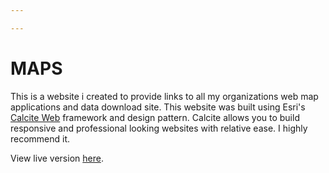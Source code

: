 ```yaml
---

---
```


# MAPS
This is a website i created to provide links to all my organizations web map applications and data download site.  This website was built using Esri's [Calcite Web](http://esri.github.io/calcite-web/) framework and design pattern. Calcite allows you to build responsive and professional looking websites with relative ease.  I highly recommend it.



View live version [here](https://gis.lrwu.com/maps).









### 



